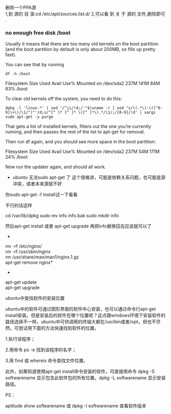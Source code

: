 删除一个PPA源  
1,到 源的 目 录:cd  /etc/apt/sources.list.d/
2,可以看 到 关 于 源的 文件,删除即可 .


### no enough free disk /boot
Usually it means that there are too many old kernels on the boot partition (and the boot partition by default is only about 200MB, so fills up pretty fast).

You can see that by running 
```
df -h /boot
```

Filesystem Size Used Avail Use% Mounted on
/dev/sda2 237M 141M 84M 63% /boot

To clear old kernels off the system, you need to do this:  
```
dpkg -l 'linux-*' | sed '/^ii/!d;/'"$(uname -r | sed "s/\(.*\)-\([^0-9]\+\)/\1/")"'/d;s/^[^ ]* [^ ]* \([^ ]*\).*/\1/;/[0-9]/!d' | xargs sudo apt-get -y purge
```
That gets a list of installed kernels, filters out the one you’re currently running, and then passes the rest of the list to apt-get for removal.

Then run df again, and you should see more space in the boot partition:


Filesystem Size Used Avail Use% Mounted on
/dev/sda2 237M 54M 171M 24% /boot

Now run the updater again, and should all work.

- ubuntu 无法sudo apt-get 了
这个很难讲，可能是依赖关系问题，也可能是源冲突，或者本来源就不好

你sudo apt-get -f install试一下看看

不行的话这样

cd /var/lib/dpkg
sudo mv info info.bak
sudo mkdir info

然后apt-get install 或者 apt-get upgrade
再把info替换回去应该就可以了

-
rm -rf /etc/nginx/  
rm -rf /usr/sbin/nginx  
rm /usr/share/man/man1/nginx.1.gz  
apt-get remove nginx*  


- 
apt-get update  
apt-get upgrade  

ubuntu中查找软件的安装位置

ubuntu中的软件可通过图形界面的软件中心安装，也可以通过命令行apt-get install安装。但是安装后的软件在哪个位置呢？这点跟windows环境下安装软件的路径选择不一样。ubuntu中可供调用的终端大都在/usr/bin或者/opt，但也不尽然。可尝试用下面的方法快速找到软件的位置。

1.执行该程序；

2.用命令 ps -e 找到该程序的名字；

3.用 find 或 whereis 命令查找文件位置。

此外，如果知道使用apt-get install命令安装的软件，可直接用命令 dpkg -S softwarename 显示包含此软件包的所有位置，dpkg -L softwarename 显示安装路径。

 

PS：

aptitude show softearename  或 dpkg -l softwarename 查看软件版本


